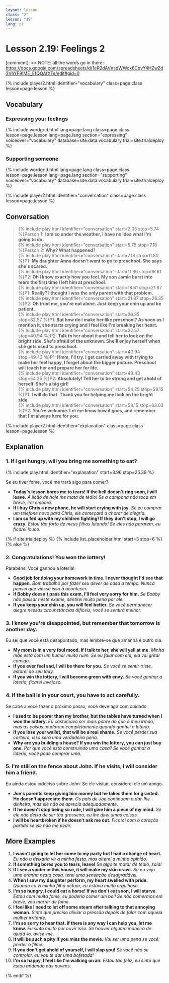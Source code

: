 ```yaml
---
layout: lesson
class: "2"
lesson: "19"
lang: pt
---
```



# Lesson 2.19: Feelings 2

[comment]: <> NOTE: all the words go in there: https://docs.google.com/spreadsheets/d/1eR2dAVnsdWWox6CqvY4HZwZd3VhYF9IME_EfQQAfXTs/edit#gid=0

{% include player2.html identifier="vocabulary" class=page.class lesson=page.lesson %}
## Vocabulary 


### Expressing your feelings

{% include wordgrid.html lang=page.lang
		class=page.class 
		lesson=page.lesson 
		lang=page.lang
		section="expressing"
		voiceover="vocabulary"
		database=site.data.vocabulary 
		trial=site.trialdeploy %}
		

### Supporting someone 

{% include wordgrid.html lang=page.lang
		class=page.class 
		lesson=page.lesson 
		lang=page.lang
		section="supporting"
		voiceover="vocabulary"
		database=site.data.vocabulary 
		trial=site.trialdeploy %}
		


{% include player2.html identifier="conversation" class=page.class lesson=page.lesson %}

## Conversation

> {% include play.html identifier="conversation" start=2.05 stop=5.74 %}Person 1: **I am so under the weather, I have no idea what I'm going to do.**   
> {% include play.html identifier="conversation" start=5.75 stop=7.18 %}Person 2: **Why? What happened?**    
> {% include play.html identifier="conversation" start=7.18 stop=11.80 %}P1: **My daughter Anna doesn't want to go to preschool. She says she's scared.**    
> {% include play.html identifier="conversation" start=11.80 stop=18.61 %}P2: **Oh I know exactly how you feel. My son Jamie burst into tears the first time I left him at preschool.**  
> {% include play.html identifier="conversation" start=18.61 stop=21.87 %}P1: **Really? I thought I was the only parent with that problem.**  
> {% include play.html identifier="conversation" start=21.87 stop=26.35 %}P2: **Oh trust me, you're not alone. Just keep your chin up and be patient.**  
> {% include play.html identifier="conversation" start=26.35 stop=32.57 %}P1: **But how do I make her like preschool? As soon as I mention it, she starts crying and I feel like I'm breaking her heart.**  
> {% include play.html identifier="conversation" start=32.57 stop=40.94 %}P2: **Talk to her about it and tell her to look on the bright side. She's afraid of the unknown. She'll enjoy herself when she gets used to preschool.**  
> {% include play.html identifier="conversation" start=40.94 stop=49.43 %}P1: **Hmm, I'll try. I get carried away with trying to make her feel happy, I forget about the bigger picture. Preschool will teach her and prepare her for life.**  
> {% include play.html identifier="conversation" start=49.43 stop=54.25 %}P2: **Absolutely! Tell her to be strong and get ahold of herself. She's a big girl!**  
> {% include play.html identifier="conversation" start=54.25 stop=58.15 %}P1: **I will do that. Thank you for helping me look on the bright side.**  
> {% include play.html identifier="conversation" start=58.15 stop=63.03 %}P2: **You're welcome. Let me know how it goes, and remember that I'm always here for you.**     



{% include player2.html identifier="explanation" class=page.class lesson=page.lesson %}

## Explanation
### 1. If I get hungry, will you bring me something to eat?
{% include play.html identifier="explanation" start=3.96 stop=25.39 %} 

Se eu tiver fome, você me trará algo para comer?

- **Today's lesson bores me to tears! If the bell doesn't ring soon, I will leave.** *A lição de hoje me mata de tédio! Se a campana não toca em breve, irei embora.*
- **If I buy Chris a new phone, he will start crying with joy.** *Se eu comprar um telefone novo para Chris, ele começará a chorar de alegria.*
- **I am so fed up with my children fighting! If they don't stop, I will go crazy.** *Estou tão farto de meus filhos lutando! Se eles não pararem, eu ficarei louco.* 


{% if site.trialdeploy %}
  {% include list_placeholder.html start=3 stop=6 %}
  {% else %}


### 2. Congratulations! You won the lottery!

Parabéns! Você ganhou a loteria!

- **Good job for doing your homework in time. I never thought I'd see that happen.** *Bom trabalho por fazer seu dever de casa a tempo. Nunca pensei que viesse isso a acontecer.*
- **If Bobby doesn't pass this exam, I'll feel very sorry for him.** *Se Bobby não passar neste exame, sentirei muito pena por ele.*
- **If you keep your chin up, you will feel better.** *Se você permanecer alegre nessas circunstâncias difíceis, você se sentirá melhor.*

### 3. I know you're disappointed, but remember that tomorrow is another day.
Eu sei que você está desapontado, mas lembre-se que amanhã é outro dia.

- **My mom is in a very foul mood. If I talk to her, she will yell at me.** *Minha mãe está com um humor muito ruim. Se eu falar com ela, ela vai gritar comigo.*
- **If you ever feel sad, I will be there for you.** *Se você se sentir triste, estarei ao seu lady.*
- **If you win the lottery, I will become green with envy.** *Se você ganhar a loteria, ficarei invejoso.*

### 4. If the ball is in your court, you have to act carefully.

Se cabe a você fazer o próximo passo, você deve agir com cuidado.

- **I used to be poorer than my brother, but the tables have turned when I won the lottery.** *Eu costumava ser mais pobre do que o meu irmão, mas as coisas mudaram completamente quando ganhei a loteria.*
- **If you lose your wallet, that will be a real shame.** *Se você perder sua carteira, isso será uma verdadeira pena.*
- **Why are you building a house? If you win the lottery, you can just buy one.** *Por que você está construindo uma casa? Se você ganhar a loteria, você pode comprar uma.*

### 5. I'm still on the fence about John. If he visits, I will consider him a friend.

Eu ainda estou indeciso sobre John. Se ele visitar, considerei ele um amigo.

- **Joe's parents keep giving him money but he takes them for granted. He doesn't appreciate them.** *Os pais de Joe continuam a dar-lhe dinheiro, mas ele não os aprecia adequadamente.*
- **If he doesn’t stop being so rude, I will give him a piece of my mind.** *Se ele não deixa de ser tão grosseiro, eu lhe direi umas coisas.*
- **I will be heartbroken if he doesn't ask me out.** *Ficarei com o coração partido se ele não me pedir.*

## More Examples

1. **I wasn't going to let her come to my party but I had a change of heart.** *Eu não a deixaria vir a minha festa, mas alterei a minha opinião.*
2. **If something bores you to tears, leave!** *Se algo te matar de tédio, saia!*
3. **If I see a spider in this house, it will make my skin crawl.** *Se eu vejo uma aranha nesta casa, terei uma sensação desagradável.*
4. **When I saw my daughter perform, my heart swelled with pride.** *Quando eu vi minha filha actuar, eu estava muito orgulhoso.*
5. **I'm so hungry, I could eat a horse! If we don't eat soon, I will starve.** *Estou com muita fome, eu poderia comer um boi! Se não comermos em breve, vou morrer de fome.*
6. **I feel like I need to let off some steam after talking to that annoying woman.** *Sinto que preciso aliviar a pressão depois de falar com aquela mulher irritante.*
7. **I'm so sorry to hear that. If there is any way I can help you, let me know.** *Eu sinto muito por ouvir isso. Se houver alguma maneira de ajudá-lo, avise-me.*
8. **It will be such a pity if you miss the movie.** *Vai ser uma pena se você perder o filme.*
9. **If you don't get ahold of yourself, I will slap you!** *Se você não se controlar, eu vou te dar uma bofetada!*
10. **I'm so happy, I feel like I'm walking on air.** *Estou tão feliz, eu sinto que estou andando nas nuvens.*



{% endif %}